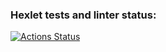 ### Hexlet tests and linter status:
[![Actions Status](https://github.com/TanyaAl/layout-designer-project-56/actions/workflows/hexlet-check.yml/badge.svg)](https://github.com/TanyaAl/layout-designer-project-56/actions)
